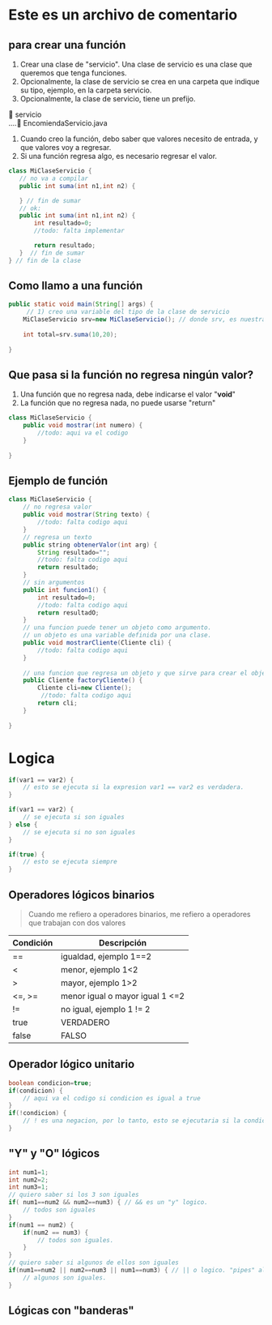 # Este es un archivo de comentario

## para crear una función

1. Crear una clase de "servicio". Una clase de servicio es una clase que queremos que tenga funciones.
2. Opcionalmente, la clase de servicio se crea en una carpeta que indique su tipo, ejemplo, en la carpeta servicio.
3. Opcionalmente, la clase de servicio, tiene un prefijo.

📁 servicio   
....📃 EncomiendaServicio.java  

1. Cuando creo la función, debo saber que valores necesito de entrada, y que valores voy a regresar.
2. Si una función regresa algo, es necesario regresar el valor.

```java
class MiClaseServicio {
   // no va a compilar
   public int suma(int n1,int n2) {

   } // fin de sumar
   // ok:
   public int suma(int n1,int n2) {
       int resultado=0;
       //todo: falta implementar

       return resultado;
   }  // fin de sumar
} // fin de la clase
```

## Como llamo a una función

```java
public static void main(String[] args) {
     // 1) creo una variable del tipo de la clase de servicio
    MiClaseServicio srv=new MiClaseServicio(); // donde srv, es nuestra variable
    
    int total=srv.suma(10,20);
    
}
```

## Que pasa si la función no regresa ningún valor?

1. Una función que no regresa nada, debe indicarse el valor "**void**"
2. La función que no regresa nada, no puede usarse "return"

```java
class MiClaseServicio {
  	public void mostrar(int numero) {
        //todo: aqui va el codigo
    }
     
}
```

## Ejemplo de función

```java
class MiClaseServicio {
 	// no regresa valor
    public void mostrar(String texto) {
        //todo: falta codigo aqui
    }
    // regresa un texto
    public string obtenerValor(int arg) {
        String resultado="";
        //todo: falta codigo aqui
        return resultado;
    }
    // sin argumentos
    public int funcion1() {
		int resultado=0;
        //todo: falta codigo aqui
        return resultadO;
    }
    // una funcion puede tener un objeto como argumento.
    // un objeto es una variable definida por una clase.
    public void mostrarCliente(Cliente cli) {
        //todo: falta codigo aqui
    }
    
    // una funcion que regresa un objeto y que sirve para crear el objeto, puede llamarse "factory"
    public Cliente factoryCliente() {
        Cliente cli=new Cliente();
         //todo: falta codigo aqui
        return cli;
    }
    
}
```

# Logica

```java
if(var1 == var2) {
    // esto se ejecuta si la expresion var1 == var2 es verdadera.
}

if(var1 == var2) {
    // se ejecuta si son iguales
} else {
    // se ejecuta si no son iguales
}

if(true) {
    // esto se ejecuta siempre
}

```



## Operadores lógicos binarios

> Cuando me refiero a operadores binarios, me refiero a operadores que trabajan con dos valores

| Condición | Descripción                     |
| --------- | ------------------------------- |
| ==        | igualdad, ejemplo 1==2          |
| <         | menor, ejemplo 1<2              |
| >         | mayor, ejemplo 1>2              |
| <=, >=    | menor igual o mayor igual 1 <=2 |
| !=        | no igual, ejemplo 1 != 2        |
| true      | VERDADERO                       |
| false     | FALSO                           |

## Operador lógico unitario

```java
boolean condicion=true;
if(condicion) {
    // aqui va el codigo si condicion es igual a true
}
if(!condicion) {
    // ! es una negacion, por lo tanto, esto se ejecutaria si la condicion es false
}
```

## "Y" y "O" lógicos

```java
int num1=1;
int num2=2;
int num3=1;
// quiero saber si los 3 son iguales
if( num1==num2 && num2==num3) { // && es un "y" logico.
    // todos son iguales
}
if(num1 == num2) {
    if(num2 == num3) {
        // todos son iguales.
    }
}
// quiero saber si algunos de ellos son iguales
if(num1==num2 || num2==num3 || num1==num3) { // || o logico. "pipes" al lado izquierdo del teclado, donde esta el numero "1"
    // algunos son iguales.
}

```

## Lógicas con "banderas"

```java
```


